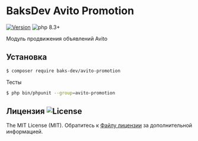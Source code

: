 # BaksDev Avito Promotion

[![Version](https://img.shields.io/badge/version-7.1.19-blue)](https://github.com/baks-dev/avito-promotion/releases)
![php 8.3+](https://img.shields.io/badge/php-min%208.3-red.svg)

Модуль продвижения объявлений Avito

## Установка

``` bash
$ composer require baks-dev/avito-promotion
```

Тесты

``` bash
$ php bin/phpunit --group=avito-promotion
```

## Лицензия ![License](https://img.shields.io/badge/MIT-green)

The MIT License (MIT). Обратитесь к [Файлу лицензии](LICENSE.md) за дополнительной информацией.

